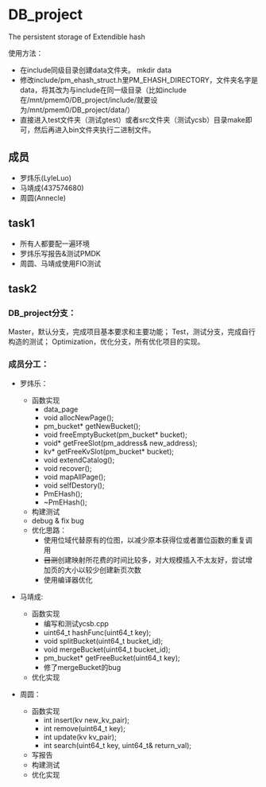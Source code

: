# DB_project
The persistent storage of Extendible hash

使用方法：
* 在include同级目录创建data文件夹。 mkdir data
* 修改include/pm_ehash_struct.h里PM_EHASH_DIRECTORY，文件夹名字是data，将其改为与include在同一级目录（比如include在/mnt/pmem0/DB_project/include/就要设为/mnt/pmem0/DB_project/data/）
* 直接进入test文件夹（测试gtest）或者src文件夹（测试ycsb）目录make即可，然后再进入bin文件夹执行二进制文件。

## 成员
* 罗炜乐(LyleLuo)
* 马靖成(437574680)
* 周圆(Annecle)

## task1
* 所有人都要配一遍环境
* 罗炜乐写报告&测试PMDK
* 周圆、马靖成使用FIO测试

## task2

### DB_project分支：
Master，默认分支，完成项目基本要求和主要功能；
Test，测试分支，完成自行构造的测试；
Optimization，优化分支，所有优化项目的实现。

### 成员分工：
* 罗炜乐：
	* 函数实现
		* data_page
		* void allocNewPage();
		* pm_bucket* getNewBucket();
		* void freeEmptyBucket(pm_bucket* bucket);
		* void* getFreeSlot(pm_address& new_address);
		* kv* getFreeKvSlot(pm_bucket* bucket);
		* void extendCatalog();
		* void recover();
		* void mapAllPage();
		* void selfDestory();
		* PmEHash(); 
		* ~PmEHash();
	* 构建测试
	* debug & fix bug
	* 优化思路：
		* 使用位域代替原有的位图，以减少原本获得位或者置位函数的重复调用
		* ~~目测~~创建映射所花费的时间比较多，对大规模插入不太友好，尝试增加页的大小以较少创建新页次数
		* 使用编译器优化
		
* 马靖成:
	* 函数实现
		* 编写和测试ycsb.cpp
		* uint64_t hashFunc(uint64_t key);
		* void splitBucket(uint64_t bucket_id);
		* void mergeBucket(uint64_t bucket_id);
		* pm_bucket* getFreeBucket(uint64_t key);
		* 修了mergeBucket的bug  
	* 优化实现
	

* 周圆：
	* 函数实现
		* int insert(kv new_kv_pair);
		* int remove(uint64_t key);
		* int update(kv kv_pair);
		* int search(uint64_t key, uint64_t& return_val);
	* 写报告
	* 构建测试
	* 优化实现
